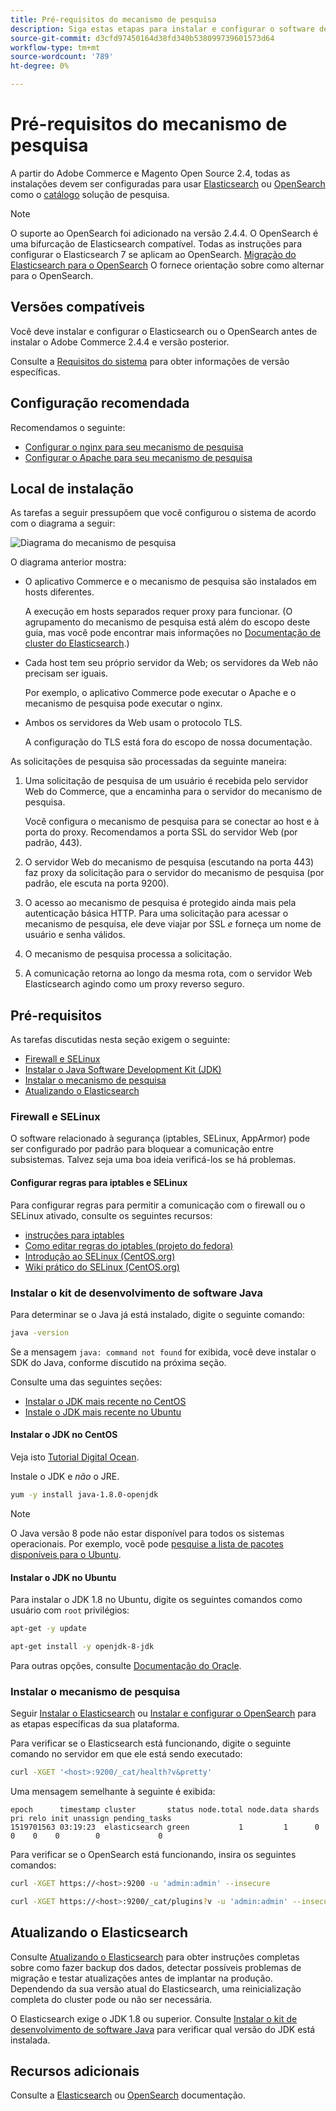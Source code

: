 ```yaml
---
title: Pré-requisitos do mecanismo de pesquisa
description: Siga estas etapas para instalar e configurar o software de mecanismo de pesquisa compatível para as instalações locais do Adobe Commerce e do Magento Open Source.
source-git-commit: d3cfd97450164d38fd340b538099739601573d64
workflow-type: tm+mt
source-wordcount: '789'
ht-degree: 0%

---
```



# Pré-requisitos do mecanismo de pesquisa

A partir do Adobe Commerce e Magento Open Source 2.4, todas as instalações devem ser configuradas para usar [Elasticsearch](https://www.elastic.co) ou [OpenSearch](https://opensearch.org/) como o [catálogo](https://glossary.magento.com/catalog) solução de pesquisa.

>[!NOTE]
>
>O suporte ao OpenSearch foi adicionado na versão 2.4.4. O OpenSearch é uma bifurcação de Elasticsearch compatível. Todas as instruções para configurar o Elasticsearch 7 se aplicam ao OpenSearch. [Migração do Elasticsearch para o OpenSearch](../../../upgrade/prepare/opensearch-migration.md) O fornece orientação sobre como alternar para o OpenSearch.

## Versões compatíveis

Você deve instalar e configurar o Elasticsearch ou o OpenSearch antes de instalar o Adobe Commerce 2.4.4 e versão posterior.

Consulte a [Requisitos do sistema](../../system-requirements.md) para obter informações de versão específicas.

## Configuração recomendada

Recomendamos o seguinte:

* [Configurar o nginx para seu mecanismo de pesquisa](configure-nginx.md)
* [Configurar o Apache para seu mecanismo de pesquisa](configure-apache.md)

## Local de instalação

As tarefas a seguir pressupõem que você configurou o sistema de acordo com o diagrama a seguir:

![Diagrama do mecanismo de pesquisa](../../../assets/installation/search-engine-config.svg)

O diagrama anterior mostra:

* O aplicativo Commerce e o mecanismo de pesquisa são instalados em hosts diferentes.

   A execução em hosts separados requer proxy para funcionar. (O agrupamento do mecanismo de pesquisa está além do escopo deste guia, mas você pode encontrar mais informações no [Documentação de cluster do Elasticsearch](https://www.elastic.co/guide/en/elasticsearch/guide/current/distributed-cluster.html).)

* Cada host tem seu próprio servidor da Web; os servidores da Web não precisam ser iguais.

   Por exemplo, o aplicativo Commerce pode executar o Apache e o mecanismo de pesquisa pode executar o nginx.

* Ambos os servidores da Web usam o protocolo TLS.

   A configuração do TLS está fora do escopo de nossa documentação.

As solicitações de pesquisa são processadas da seguinte maneira:

1. Uma solicitação de pesquisa de um usuário é recebida pelo servidor Web do Commerce, que a encaminha para o servidor do mecanismo de pesquisa.

   Você configura o mecanismo de pesquisa para se conectar ao host e à porta do proxy. Recomendamos a porta SSL do servidor Web (por padrão, 443).

1. O servidor Web do mecanismo de pesquisa (escutando na porta 443) faz proxy da solicitação para o servidor do mecanismo de pesquisa (por padrão, ele escuta na porta 9200).

1. O acesso ao mecanismo de pesquisa é protegido ainda mais pela autenticação básica HTTP. Para uma solicitação para acessar o mecanismo de pesquisa, ele deve viajar por SSL *e* forneça um nome de usuário e senha válidos.

1. O mecanismo de pesquisa processa a solicitação.

1. A comunicação retorna ao longo da mesma rota, com o servidor Web Elasticsearch agindo como um proxy reverso seguro.

## Pré-requisitos

As tarefas discutidas nesta seção exigem o seguinte:

* [Firewall e SELinux](#firewall-and-selinux)
* [Instalar o Java Software Development Kit (JDK)](#install-the-java-software-development-kit)
* [Instalar o mecanismo de pesquisa](#install-the-search-engine)
* [Atualizando o Elasticsearch](#upgrading-elasticsearch)

### Firewall e SELinux

O software relacionado à segurança (iptables, SELinux, AppArmor) pode ser configurado por padrão para bloquear a comunicação entre subsistemas. Talvez seja uma boa ideia verificá-los se há problemas.

#### Configurar regras para iptables e SELinux

Para configurar regras para permitir a comunicação com o firewall ou o SELinux ativado, consulte os seguintes recursos:

* [instruções para iptables](https://help.ubuntu.com/community/IptablesHowTo)
* [Como editar regras do iptables (projeto do fedora)](https://fedoraproject.org/wiki/How_to_edit_iptables_rules)
* [Introdução ao SELinux (CentOS.org)](https://www.centos.org)
* [Wiki prático do SELinux (CentOS.org)](https://wiki.centos.org/HowTos/SELinux)

### Instalar o kit de desenvolvimento de software Java

Para determinar se o Java já está instalado, digite o seguinte comando:

```bash
java -version
```

Se a mensagem `java: command not found` for exibida, você deve instalar o SDK do Java, conforme discutido na próxima seção.

Consulte uma das seguintes seções:

* [Instalar o JDK mais recente no CentOS](#install-the-jdk-on-centos)
* [Instale o JDK mais recente no Ubuntu](#install-the-jdk-on-ubuntu)

#### Instalar o JDK no CentOS

Veja isto [Tutorial Digital Ocean](https://www.digitalocean.com/community/tutorials/how-to-install-java-on-centos-and-fedora#install-oracle-java-8).

Instale o JDK e *não* o JRE.

```bash
yum -y install java-1.8.0-openjdk
```

>[!NOTE]
>
>O Java versão 8 pode não estar disponível para todos os sistemas operacionais. Por exemplo, você pode [pesquise a lista de pacotes disponíveis para o Ubuntu](https://packages.ubuntu.com/).

#### Instalar o JDK no Ubuntu

Para instalar o JDK 1.8 no Ubuntu, digite os seguintes comandos como usuário com `root` privilégios:

```bash
apt-get -y update
```

```bash
apt-get install -y openjdk-8-jdk
```

Para outras opções, consulte [Documentação do Oracle](https://docs.oracle.com/javase/8/docs/technotes/guides/install/install_overview.html).

### Instalar o mecanismo de pesquisa

Seguir [Instalar o Elasticsearch](https://www.elastic.co/guide/en/elasticsearch/reference/current/install-elasticsearch.html) ou [Instalar e configurar o OpenSearch](https://opensearch.org/docs/latest/opensearch/install/index/) para as etapas específicas da sua plataforma.

Para verificar se o Elasticsearch está funcionando, digite o seguinte comando no servidor em que ele está sendo executado:

```bash
curl -XGET '<host>:9200/_cat/health?v&pretty'
```

Uma mensagem semelhante à seguinte é exibida:

```terminal
epoch      timestamp cluster       status node.total node.data shards pri relo init unassign pending_tasks
1519701563 03:19:23  elasticsearch green           1         1      0   0    0    0        0             0
```

Para verificar se o OpenSearch está funcionando, insira os seguintes comandos:

```bash
curl -XGET https://<host>:9200 -u 'admin:admin' --insecure
```

```bash
curl -XGET https://<host>:9200/_cat/plugins?v -u 'admin:admin' --insecure
```

## Atualizando o Elasticsearch

Consulte [Atualizando o Elasticsearch](https://www.elastic.co/guide/en/elasticsearch/reference/current/setup-upgrade.html) para obter instruções completas sobre como fazer backup dos dados, detectar possíveis problemas de migração e testar atualizações antes de implantar na produção. Dependendo da sua versão atual do Elasticsearch, uma reinicialização completa do cluster pode ou não ser necessária.

O Elasticsearch exige o JDK 1.8 ou superior. Consulte [Instalar o kit de desenvolvimento de software Java](#install-the-java-software-development-kit) para verificar qual versão do JDK está instalada.

## Recursos adicionais

Consulte a [Elasticsearch](https://www.elastic.co/guide/en/elasticsearch/reference/current/index.html) ou [OpenSearch](https://opensearch.org/docs/latest/) documentação.
